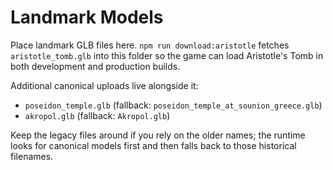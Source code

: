 # Landmark Models

Place landmark GLB files here. `npm run download:aristotle` fetches
`aristotle_tomb.glb` into this folder so the game can load Aristotle's Tomb in
both development and production builds.

Additional canonical uploads live alongside it:

- `poseidon_temple.glb` (fallback: `poseidon_temple_at_sounion_greece.glb`)
- `akropol.glb` (fallback: `Akropol.glb`)

Keep the legacy files around if you rely on the older names; the runtime looks
for canonical models first and then falls back to those historical filenames.
